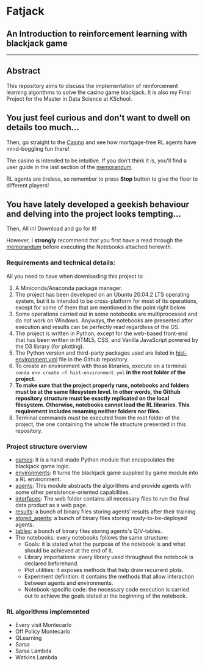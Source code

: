 # Fatjack 
## An Introduction to reinforcement learning with blackjack game
-----
## Abstract

This repository aims to discuss the implementation of reinforcement learning algorithms to solve the casino game blackjack. It is also my Final
Project for the Master in Data Science at KSchool.

## You just feel curious and don't want to dwell on details too much...

Then, go straight to the [Casino](https://fatjack-i2m4ubfh7a-ew.a.run.app) and see how mortgage-free RL agents have mind-boggling fun there!

The casino is intended to be intuitive. If you don't think it is, you'll find a user guide in the last section of the [memorandum](../master/Memorandum.pdf).

RL agents are tireless, so remember to press **Stop** button to give the floor to different players!

## You have lately developed a geekish behaviour and delving into the project looks tempting...

Then, All in! Download and go for it!

However, I **strongly** recommend that you first have a read through the [memorandum](../master/Memorandum.pdf) before executing the Notebooks attached herewith.

### Requirements and technical details:

All you need to have when downloading this project is: 

1. A Miniconda/Anaconda package manager. 
2. The project has been developed on an Ubuntu 20.04.2 LTS operating system,
but it is intended to be cross-platform for most of its operations, except for some of them that are mentioned in the point right below. 
3. Some operations carried out in some notebooks are multiprocessed and do not work on Windows.
Anyways, the notebooks are presented after execution and results can be perfectly read regardless of the OS. 
4. The project is written in Python, except for the web-based front-end that has been written in
HTML5, CSS, and Vanilla JavaScript powered by the D3 library (for plotting). 
5. The Python version and third-party packages used are listed in [hist-environment.yml](../master/hist-environment.yml) file in the Github repository.  
6. To create an environment with those libraries, execute on a terminal: `conda env create –f hist-environment.yml` **in the root folder of the project**. 
7. **To make sure that the project properly runs, notebooks and folders must be at the same filesystem level. In other words, the Github repository
structure must be exactly replicated on the local filesystem. Otherwise, notebooks cannot load the RL libraries.
This requirement includes renaming neither folders nor files.** 
8. Terminal commands must be executed from the root folder of the project, the one containing the whole file structure presented in this repository.

### Project structure overview

- [games](../master/games): It is a hand-made Python module that encapsulates the blackjack game logic.
- [environments](../master/environments): It turns the blackjack game supplied by game module into a RL environment.
- [agents](../master/agents): This module abstracts the algorithms and provide agents with some other persistence-oriented capabilities.
- [interfaces](../master/interfaces): The web folder contains all necessary files to run the final data product as a web page.
- [results](../master/results): a bunch of binary files storing agents’ results after their training.
- [stored_agents](../master/stored_agents): a bunch of binary files storing ready-to-be-deployed agents.
- [tables](../master/tables): a bunch of binary files storing agents's Q/V-tables.
- The notebooks: every notebooks follows the same structure:
  * Goals: it is stated what the purpose of the notebook is and what should be achieved at the end of it. 
  * Library importations: every library used throughout the notebook is declared beforehand. 
  * Plot utilities: it exposes methods that help draw recurrent plots. 
  * Experiment definition: it contains the methods that allow interaction between agents and environments.  
  * Notebook-specific code: the necessary code execution is carried out to achieve the goals stated at the beginning of the notebook. 

### RL algorithms implemented

- Every visit Montecarlo
- Off Policy Montecarlo
- QLearning
- Sarsa
- Sarsa Lambda
- Watkins Lambda

